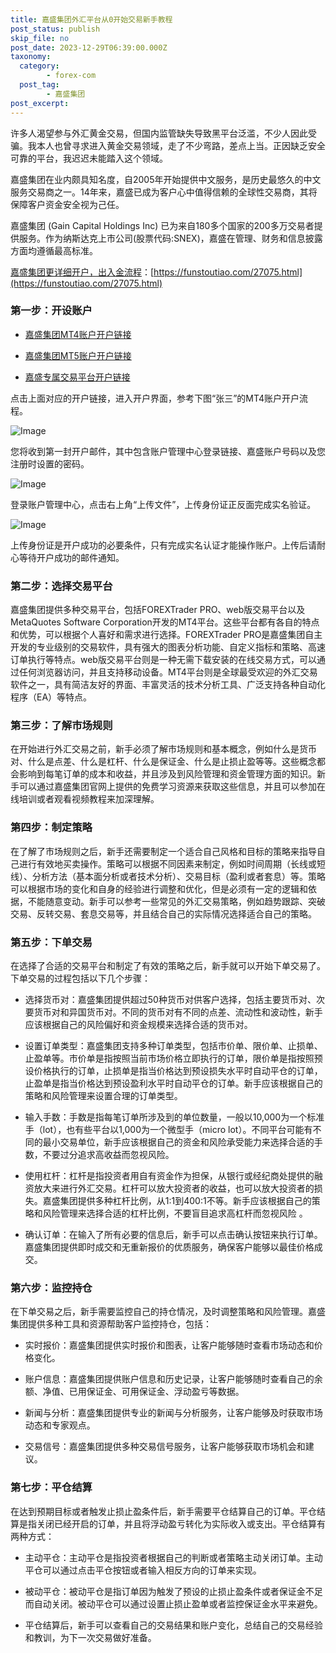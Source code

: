 ```yaml
---
title: 嘉盛集团外汇平台从0开始交易新手教程
post_status: publish
skip_file: no
post_date: 2023-12-29T06:39:00.000Z
taxonomy:
  category:
        - forex-com
  post_tag:
        - 嘉盛集团
post_excerpt: 
---
```

许多人渴望参与外汇黄金交易，但国内监管缺失导致黑平台泛滥，不少人因此受骗。我本人也曾寻求进入黄金交易领域，走了不少弯路，差点上当。正因缺乏安全可靠的平台，我迟迟未能踏入这个领域。

嘉盛集团在业内颇具知名度，自2005年开始提供中文服务，是历史最悠久的中文服务交易商之一。14年来，嘉盛已成为客户心中值得信赖的全球性交易商，其将保障客户资金安全视为己任。

嘉盛集团 (Gain Capital Holdings Inc) 已为来自180多个国家的200多万交易者提供服务。作为纳斯达克上市公司(股票代码:SNEX)，嘉盛在管理、财务和信息披露方面均遵循最高标准。

[嘉盛集团更详细开户，出入金流程](https://funstoutiao.com/27075.html)：[https://funstoutiao.com/27075.html](https://funstoutiao.com/27075.html)

### 第一步：开设账户

* [嘉盛集团MT4账户开户链接](https://s.ssgg.net/jsmt4)

* [嘉盛集团MT5账户开户链接](https://s.ssgg.net/jsmt5)

* [嘉盛专属交易平台开户链接](https://s.ssgg.net/js)

点击上面对应的开户链接，进入开户界面，参考下图“张三”的MT4账户开户流程。

![Image](https://prod-files-secure.s3.us-west-2.amazonaws.com/39ed1227-6d7d-4570-be36-9ccd4a2c4241/7a167aea-686b-400d-af59-4e18eb607a40/640.png?X-Amz-Algorithm=AWS4-HMAC-SHA256&X-Amz-Content-Sha256=UNSIGNED-PAYLOAD&X-Amz-Credential=ASIAZI2LB466YUBIOT5E%2F20250526%2Fus-west-2%2Fs3%2Faws4_request&X-Amz-Date=20250526T161309Z&X-Amz-Expires=3600&X-Amz-Security-Token=IQoJb3JpZ2luX2VjEID%2F%2F%2F%2F%2F%2F%2F%2F%2F%2FwEaCXVzLXdlc3QtMiJGMEQCIDXAg2IHNI324wZxDJdZKW4nuSTgapc%2BDKQYRA6QYxweAiAjsHsZqJBK%2FDUb%2BxdefPo05O0P8ZmaUS71vpcsnLkj%2Byr%2FAwhJEAAaDDYzNzQyMzE4MzgwNSIMGDHjqqcY1ZBNHsPpKtwDcL0%2FbhB1I7QD5B0sSVgkdV5uOodjNoMdkJtGotBo37OMgHOyCWsPrQ52qtQRSR3NRcFmDXGSgp37nR0et8EYSXwUlAbkSCo%2BPS%2BqMEFYPVXXGrV4SASzWlTInTlIQZrhOtOY3sF%2BM6UonkXjcg%2F%2B1gtVKwwFtp4BfN%2BFFXBf2DW6rCiJ2cQaGtfjvMDmrx%2FzHjaLbgV42KS3UCeW9YIHw5DWb3VIMVQnU7m1hL8fZ%2FfAuKXZsBpVyEthdaSZ7HKQ2mwWVW%2Bpn107UaaxQDWNnffyTMLtee6i%2BtfCGoGHSrFMCloFzZr81OCgbBeC78037T%2BSEEDkJodohb1GHOTqOjoUUjfkIvvU7aXJKIaBuYVPgGi9UEq3WbTU6%2FMQWHCTb8QwHeXLVKaeYEHEpQbJKJ7BaEwMYatce%2FlPSD9uzAqqnLOVtnntAw6d7xPVJNa7IuDhIbbfu7fjFKISwBb1J%2FjtqkQ%2FFjR4JIASU8V6pinM4WA2PNaBGlfOZoqwevj%2BVqIOI8UIVEWz%2BigSuP%2B%2Bvu8m8WxhSa3YymKh4B2Yidv4YS1b5CG74NTB%2BKRF8XahBB%2FjMhqBDA%2BhkDiZi78eVFjdho88st4paFI0upnwUk9ueq%2FCQx8sGI2MSSEwg57SwQY6pgGxl0csMpL%2BI6f8ksEFQT%2BOxVXkpHDPscSZJ0h5sCF6gIttJLd7LhL%2FUktb3YI5kQQaW9x1Pl3nxexl41O%2FWtmLPzUmGuXaS6iZ9GfVmc%2FG42rc8zCdfW8zaTRe6FAPH%2BNvyfs9In6Un96nNUn0USnwhdJ2cqzrP8hLPwMCUiPsDvSxIei8LFAUpQmxeqShOgB88hqMDefz4a7MmKwULPevSvY%2BskM0&X-Amz-Signature=e094e6be6c95e95c58ceaedc63070a756123134a5b923efb474e597e6470586b&X-Amz-SignedHeaders=host&x-id=GetObject)

您将收到第一封开户邮件，其中包含账户管理中心登录链接、嘉盛账户号码以及您注册时设置的密码。

![Image](https://prod-files-secure.s3.us-west-2.amazonaws.com/39ed1227-6d7d-4570-be36-9ccd4a2c4241/eaa1c6b3-2877-4284-a0e1-530e222c27fb/image.png?X-Amz-Algorithm=AWS4-HMAC-SHA256&X-Amz-Content-Sha256=UNSIGNED-PAYLOAD&X-Amz-Credential=ASIAZI2LB466YUBIOT5E%2F20250526%2Fus-west-2%2Fs3%2Faws4_request&X-Amz-Date=20250526T161309Z&X-Amz-Expires=3600&X-Amz-Security-Token=IQoJb3JpZ2luX2VjEID%2F%2F%2F%2F%2F%2F%2F%2F%2F%2FwEaCXVzLXdlc3QtMiJGMEQCIDXAg2IHNI324wZxDJdZKW4nuSTgapc%2BDKQYRA6QYxweAiAjsHsZqJBK%2FDUb%2BxdefPo05O0P8ZmaUS71vpcsnLkj%2Byr%2FAwhJEAAaDDYzNzQyMzE4MzgwNSIMGDHjqqcY1ZBNHsPpKtwDcL0%2FbhB1I7QD5B0sSVgkdV5uOodjNoMdkJtGotBo37OMgHOyCWsPrQ52qtQRSR3NRcFmDXGSgp37nR0et8EYSXwUlAbkSCo%2BPS%2BqMEFYPVXXGrV4SASzWlTInTlIQZrhOtOY3sF%2BM6UonkXjcg%2F%2B1gtVKwwFtp4BfN%2BFFXBf2DW6rCiJ2cQaGtfjvMDmrx%2FzHjaLbgV42KS3UCeW9YIHw5DWb3VIMVQnU7m1hL8fZ%2FfAuKXZsBpVyEthdaSZ7HKQ2mwWVW%2Bpn107UaaxQDWNnffyTMLtee6i%2BtfCGoGHSrFMCloFzZr81OCgbBeC78037T%2BSEEDkJodohb1GHOTqOjoUUjfkIvvU7aXJKIaBuYVPgGi9UEq3WbTU6%2FMQWHCTb8QwHeXLVKaeYEHEpQbJKJ7BaEwMYatce%2FlPSD9uzAqqnLOVtnntAw6d7xPVJNa7IuDhIbbfu7fjFKISwBb1J%2FjtqkQ%2FFjR4JIASU8V6pinM4WA2PNaBGlfOZoqwevj%2BVqIOI8UIVEWz%2BigSuP%2B%2Bvu8m8WxhSa3YymKh4B2Yidv4YS1b5CG74NTB%2BKRF8XahBB%2FjMhqBDA%2BhkDiZi78eVFjdho88st4paFI0upnwUk9ueq%2FCQx8sGI2MSSEwg57SwQY6pgGxl0csMpL%2BI6f8ksEFQT%2BOxVXkpHDPscSZJ0h5sCF6gIttJLd7LhL%2FUktb3YI5kQQaW9x1Pl3nxexl41O%2FWtmLPzUmGuXaS6iZ9GfVmc%2FG42rc8zCdfW8zaTRe6FAPH%2BNvyfs9In6Un96nNUn0USnwhdJ2cqzrP8hLPwMCUiPsDvSxIei8LFAUpQmxeqShOgB88hqMDefz4a7MmKwULPevSvY%2BskM0&X-Amz-Signature=7a82c80542a99981caae2170611e7095f114af17fafea4177f5ced535b943fb9&X-Amz-SignedHeaders=host&x-id=GetObject)

登录账户管理中心，点击右上角“上传文件”，上传身份证正反面完成实名验证。

![Image](https://prod-files-secure.s3.us-west-2.amazonaws.com/39ed1227-6d7d-4570-be36-9ccd4a2c4241/54090639-09fc-46b4-a135-e0289f707147/image.png?X-Amz-Algorithm=AWS4-HMAC-SHA256&X-Amz-Content-Sha256=UNSIGNED-PAYLOAD&X-Amz-Credential=ASIAZI2LB466YUBIOT5E%2F20250526%2Fus-west-2%2Fs3%2Faws4_request&X-Amz-Date=20250526T161309Z&X-Amz-Expires=3600&X-Amz-Security-Token=IQoJb3JpZ2luX2VjEID%2F%2F%2F%2F%2F%2F%2F%2F%2F%2FwEaCXVzLXdlc3QtMiJGMEQCIDXAg2IHNI324wZxDJdZKW4nuSTgapc%2BDKQYRA6QYxweAiAjsHsZqJBK%2FDUb%2BxdefPo05O0P8ZmaUS71vpcsnLkj%2Byr%2FAwhJEAAaDDYzNzQyMzE4MzgwNSIMGDHjqqcY1ZBNHsPpKtwDcL0%2FbhB1I7QD5B0sSVgkdV5uOodjNoMdkJtGotBo37OMgHOyCWsPrQ52qtQRSR3NRcFmDXGSgp37nR0et8EYSXwUlAbkSCo%2BPS%2BqMEFYPVXXGrV4SASzWlTInTlIQZrhOtOY3sF%2BM6UonkXjcg%2F%2B1gtVKwwFtp4BfN%2BFFXBf2DW6rCiJ2cQaGtfjvMDmrx%2FzHjaLbgV42KS3UCeW9YIHw5DWb3VIMVQnU7m1hL8fZ%2FfAuKXZsBpVyEthdaSZ7HKQ2mwWVW%2Bpn107UaaxQDWNnffyTMLtee6i%2BtfCGoGHSrFMCloFzZr81OCgbBeC78037T%2BSEEDkJodohb1GHOTqOjoUUjfkIvvU7aXJKIaBuYVPgGi9UEq3WbTU6%2FMQWHCTb8QwHeXLVKaeYEHEpQbJKJ7BaEwMYatce%2FlPSD9uzAqqnLOVtnntAw6d7xPVJNa7IuDhIbbfu7fjFKISwBb1J%2FjtqkQ%2FFjR4JIASU8V6pinM4WA2PNaBGlfOZoqwevj%2BVqIOI8UIVEWz%2BigSuP%2B%2Bvu8m8WxhSa3YymKh4B2Yidv4YS1b5CG74NTB%2BKRF8XahBB%2FjMhqBDA%2BhkDiZi78eVFjdho88st4paFI0upnwUk9ueq%2FCQx8sGI2MSSEwg57SwQY6pgGxl0csMpL%2BI6f8ksEFQT%2BOxVXkpHDPscSZJ0h5sCF6gIttJLd7LhL%2FUktb3YI5kQQaW9x1Pl3nxexl41O%2FWtmLPzUmGuXaS6iZ9GfVmc%2FG42rc8zCdfW8zaTRe6FAPH%2BNvyfs9In6Un96nNUn0USnwhdJ2cqzrP8hLPwMCUiPsDvSxIei8LFAUpQmxeqShOgB88hqMDefz4a7MmKwULPevSvY%2BskM0&X-Amz-Signature=24bd3a4223404ae78012812fac2b6895b4617748e1a8e85587b9bb4d78fabe2f&X-Amz-SignedHeaders=host&x-id=GetObject)

上传身份证是开户成功的必要条件，只有完成实名认证才能操作账户。上传后请耐心等待开户成功的邮件通知。

### 第二步：选择交易平台

嘉盛集团提供多种交易平台，包括FOREXTrader PRO、web版交易平台以及MetaQuotes Software Corporation开发的MT4平台。这些平台都有各自的特点和优势，可以根据个人喜好和需求进行选择。FOREXTrader PRO是嘉盛集团自主开发的专业级别的交易软件，具有强大的图表分析功能、自定义指标和策略、高速订单执行等特点。web版交易平台则是一种无需下载安装的在线交易方式，可以通过任何浏览器访问，并且支持移动设备。MT4平台则是全球最受欢迎的外汇交易软件之一，具有简洁友好的界面、丰富灵活的技术分析工具、广泛支持各种自动化程序（EA）等特点。

### 第三步：了解市场规则

在开始进行外汇交易之前，新手必须了解市场规则和基本概念，例如什么是货币对、什么是点差、什么是杠杆、什么是保证金、什么是止损止盈等等。这些概念都会影响到每笔订单的成本和收益，并且涉及到风险管理和资金管理方面的知识。新手可以通过嘉盛集团官网上提供的免费学习资源来获取这些信息，并且可以参加在线培训或者观看视频教程来加深理解。

### 第四步：制定策略

在了解了市场规则之后，新手还需要制定一个适合自己风格和目标的策略来指导自己进行有效地买卖操作。策略可以根据不同因素来制定，例如时间周期（长线或短线）、分析方法（基本面分析或者技术分析）、交易目标（盈利或者套息）等。策略可以根据市场的变化和自身的经验进行调整和优化，但是必须有一定的逻辑和依据，不能随意变动。新手可以参考一些常见的外汇交易策略，例如趋势跟踪、突破交易、反转交易、套息交易等，并且结合自己的实际情况选择适合自己的策略。

### 第五步：下单交易

在选择了合适的交易平台和制定了有效的策略之后，新手就可以开始下单交易了。下单交易的过程包括以下几个步骤：

* 选择货币对：嘉盛集团提供超过50种货币对供客户选择，包括主要货币对、次要货币对和异国货币对。不同的货币对有不同的点差、流动性和波动性，新手应该根据自己的风险偏好和资金规模来选择合适的货币对。

* 设置订单类型：嘉盛集团支持多种订单类型，包括市价单、限价单、止损单、止盈单等。市价单是指按照当前市场价格立即执行的订单，限价单是指按照预设价格执行的订单，止损单是指当价格达到预设损失水平时自动平仓的订单，止盈单是指当价格达到预设盈利水平时自动平仓的订单。新手应该根据自己的策略和风险管理来设置合理的订单类型。

* 输入手数：手数是指每笔订单所涉及到的单位数量，一般以10,000为一个标准手（lot），也有些平台以1,000为一个微型手（micro lot）。不同平台可能有不同的最小交易单位，新手应该根据自己的资金和风险承受能力来选择合适的手数，不要过分追求高收益而忽视风险。

* 使用杠杆：杠杆是指投资者用自有资金作为担保，从银行或经纪商处提供的融资放大来进行外汇交易。杠杆可以放大投资者的收益，也可以放大投资者的损失。嘉盛集团提供多种杠杆比例，从1:1到400:1不等。新手应该根据自己的策略和风险管理来选择合适的杠杆比例，不要盲目追求高杠杆而忽视风险 。

* 确认订单：在输入了所有必要的信息后，新手可以点击确认按钮来执行订单。嘉盛集团提供即时成交和无重新报价的优质服务，确保客户能够以最佳价格成交。

### 第六步：监控持仓

在下单交易之后，新手需要监控自己的持仓情况，及时调整策略和风险管理。嘉盛集团提供多种工具和资源帮助客户监控持仓，包括：

* 实时报价：嘉盛集团提供实时报价和图表，让客户能够随时查看市场动态和价格变化。

* 账户信息：嘉盛集团提供账户信息和历史记录，让客户能够随时查看自己的余额、净值、已用保证金、可用保证金、浮动盈亏等数据。

* 新闻与分析：嘉盛集团提供专业的新闻与分析服务，让客户能够及时获取市场动态和专家观点。

* 交易信号：嘉盛集团提供多种交易信号服务，让客户能够获取市场机会和建议。

### 第七步：平仓结算

在达到预期目标或者触发止损止盈条件后，新手需要平仓结算自己的订单。平仓结算是指关闭已经开启的订单，并且将浮动盈亏转化为实际收入或支出。平仓结算有两种方式：

* 主动平仓：主动平仓是指投资者根据自己的判断或者策略主动关闭订单。主动平仓可以通过点击平仓按钮或者输入相反方向的订单来实现。

* 被动平仓：被动平仓是指订单因为触发了预设的止损止盈条件或者保证金不足而自动关闭。被动平仓可以通过设置止损止盈单或者监控保证金水平来避免。

* 平仓结算后，新手可以查看自己的交易结果和账户变化，总结自己的交易经验和教训，为下一次交易做好准备。